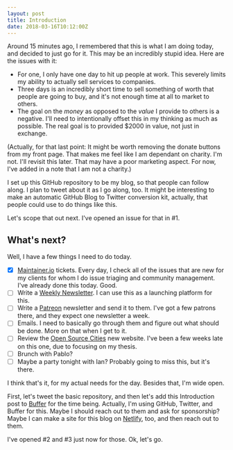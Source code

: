 ```yaml
---
layout: post
title: Introduction
date: 2018-03-16T10:12:00Z
---
```


Around 15 minutes ago, I remembered that this is what I am doing today, and decided to just go for it. This may be an incredibly stupid idea. Here are the issues with it:

- For one, I only have one day to hit up people at work. This severely limits my ability to actually sell services to companies.
- Three days is an incredibly short time to sell something of worth that people are going to buy, and it's not enough time at all to market to others.
- The goal on the _money_ as opposed to the _value_ I provide to others is a negative. I'll need to intentionally offset this in my thinking as much as possible. The real goal is to provided $2000 in value, not just in exchange.

(Actually, for that last point: It might be worth removing the donate buttons from my front page. That makes me feel like I am dependant on charity. I'm not. I'll revisit this later. That may have a poor marketing aspect. For now, I've added in a note that I am not a charity.)

I set up this GitHub repository to be my blog, so that people can follow along. I plan to tweet about it as I go along, too. It might be interesting to make an automatic GitHub Blog to Twitter conversion kit, actually, that people could use to do things like this.

Let's scope that out next. I've opened an issue for that in #1.

## What's next?

Well, I have a few things I need to do today.

- [x] [Maintainer.io](https://maintainer.io) tickets. Every day, I check all of the issues that are new for my clients for whom I do issue triaging and community management. I've already done this today. Good.
- [ ] Write a [Weekly Newsletter](https://tinyletter.com/richlitt). I can use this as a launching platform for this.
- [ ] Write a [Patreon](https://www.patreon.com/home) newsletter and send it to them. I've got a few patrons there, and they expect one newsletter a week.
- [ ] Emails. I need to basically go through them and figure out what should be done. More on that when I get to it.
- [ ] Review the [Open Source Cities](https://github.com/opensourcecities/montreal/pulls?q=is%3Apr+is%3Aopen+sort%3Aupdated-desc) new website. I've been a few weeks late on this one, due to focusing on my thesis.
- [ ] Brunch with Pablo?
- [ ] Maybe a party tonight with Ian? Probably going to miss this, but it's there.

I think that's it, for my actual needs for the day. Besides that, I'm wide open.

First, let's tweet the basic repository, and then let's add this Introduction post to [Buffer](http://buffer.com/) for the time being. Actually, I'm using GitHub, Twitter, and Buffer for this. Maybe I should reach out to them and ask for sponsorship? Maybe I can make a site for this blog on [Netlify](https://www.netlify.com/), too, and then reach out to them.

I've opened #2 and #3 just now for those. Ok, let's go.
